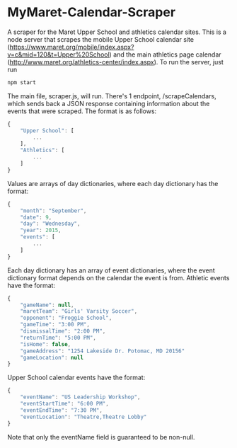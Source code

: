 # MyMaret-Calendar-Scraper
A scraper for the Maret Upper School and athletics calendar sites.  This is a node server 
that scrapes the mobile Upper School calendar site (https://www.maret.org/mobile/index.aspx?v=c&mid=120&t=Upper%20School) 
and the main athletics page calendar (http://www.maret.org/athletics-center/index.aspx).  To run the server, just run

```javascript
npm start
```

The main file, scraper.js, will run.  There's 1 endpoint, /scrapeCalendars, which sends back a JSON response
containing information about the events that were scraped.  The format is as follows:

```javascript
{
    "Upper School": [
        ...
    ],
    "Athletics": [
        ...
    ]
}
```

Values are arrays of day dictionaries, where each day dictionary has the format:

```javascript
{
    "month": "September",
    "date": 9,
    "day": "Wednesday",
    "year": 2015,
    "events": [
        ...
    ]
}
```

Each day dictionary has an array of event dictionaries, where the event dictionary format
depends on the calendar the event is from.  Athletic events have the format:

```javascript
{
    "gameName": null,
    "maretTeam": "Girls' Varsity Soccer",
    "opponent": "Froggie School",
    "gameTime": "3:00 PM",
    "dismissalTime": "2:00 PM",
    "returnTime": "5:00 PM",
    "isHome": false,
    "gameAddress": "1254 Lakeside Dr. Potomac, MD 20156"
    "gameLocation": null
}
```


Upper School calendar events have the format:

```javascript
{
    "eventName": "US Leadership Workshop",
    "eventStartTime": "6:00 PM",
    "eventEndTime": "7:30 PM",
    "eventLocation": "Theatre,Theatre Lobby"
}
```

Note that only the eventName field is guaranteed to be non-null.

